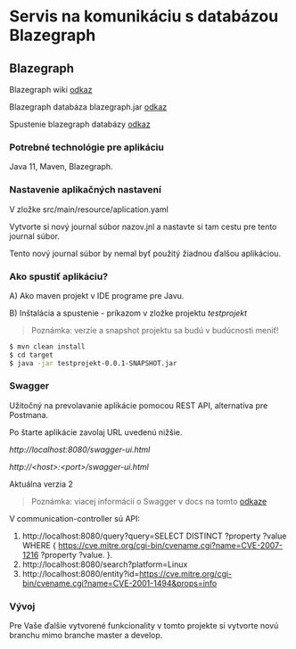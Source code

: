 # Servis na komunikáciu s databázou Blazegraph #

## Blazegraph ##

Blazegraph wiki [odkaz](https://github.com/blazegraph/database/wiki/About_Blazegraph)

Blazegraph databáza blazegraph.jar [odkaz](https://github.com/blazegraph/database/releases/tag/BLAZEGRAPH_2_1_6_RC)

Spustenie blazegraph databázy [odkaz](https://github.com/blazegraph/database/wiki/Quick_Start)

### Potrebné technológie pre aplikáciu ###

Java 11, Maven, Blazegraph.

### Nastavenie aplikačných nastavení ###

V zložke src/main/resource/aplication.yaml

Vytvorte si nový journal súbor nazov.jnl a nastavte si tam cestu pre tento journal súbor.

Tento nový journal súbor by nemal byť použitý žiadnou ďalšou aplikáciou.

### Ako spustiť aplikáciu? ###

A) Ako maven projekt v IDE programe pre Javu. 

B) Inštalácia a spustenie - príkazom v zložke projektu *testprojekt*
> Poznámka: verzie a snapshot projektu sa budú v budúcnosti meniť!
```sh
$ mvn clean install
$ cd target
$ java -jar testprojekt-0.0.1-SNAPSHOT.jar
```

### Swagger ###

Užitočný na prevolavanie aplikácie pomocou REST API, alternatíva pre Postmana.

Po štarte aplikácie zavolaj URL uvedenú nižšie.

_http://localhost:8080/swagger-ui.html_

_http://\<host>:\<port>/swagger-ui.html_

Aktuálna verzia 2
> Poznámka: viacej informácií o Swagger v docs na tomto [odkaze](https://swagger.io/docs/)

V communication-controller sú API:
1. http://localhost:8080/query?query=SELECT DISTINCT ?property ?value WHERE { <https://cve.mitre.org/cgi-bin/cvename.cgi?name=CVE-2007-1216> ?property ?value. }.
2. http://localhost:8080/search?platform=Linux
3. http://localhost:8080/entity?id=https://cve.mitre.org/cgi-bin/cvename.cgi?name=CVE-2001-1494&props=info

### Vývoj ###

Pre Vaše ďalšie vytvorené funkcionality v tomto projekte si vytvorte novú branchu mimo branche master a develop.